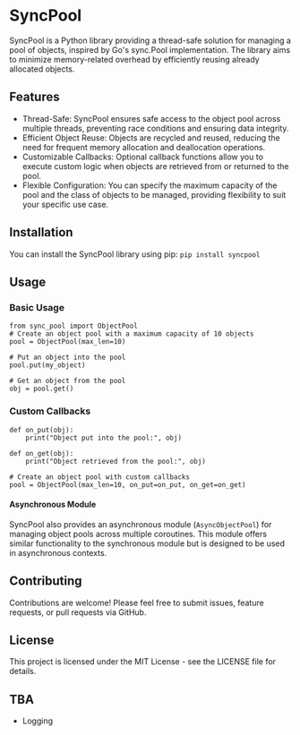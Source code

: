 # SyncPool

SyncPool is a Python library providing a thread-safe solution for managing a pool of objects, inspired by Go's sync.Pool implementation. The library aims to minimize memory-related overhead by efficiently reusing already allocated objects.

## Features

* Thread-Safe: SyncPool ensures safe access to the object pool across multiple threads, preventing race conditions and ensuring data integrity.
* Efficient Object Reuse: Objects are recycled and reused, reducing the need for frequent memory allocation and deallocation operations.
* Customizable Callbacks: Optional callback functions allow you to execute custom logic when objects are retrieved from or returned to the pool.
* Flexible Configuration: You can specify the maximum capacity of the pool and the class of objects to be managed, providing flexibility to suit your specific use case.

## Installation

You can install the SyncPool library using pip:
`pip install syncpool`

## Usage
### Basic Usage
```
from sync_pool import ObjectPool
# Create an object pool with a maximum capacity of 10 objects
pool = ObjectPool(max_len=10)

# Put an object into the pool
pool.put(my_object)

# Get an object from the pool
obj = pool.get()
```

### Custom Callbacks
```
def on_put(obj):
    print("Object put into the pool:", obj)

def on_get(obj):
    print("Object retrieved from the pool:", obj)

# Create an object pool with custom callbacks
pool = ObjectPool(max_len=10, on_put=on_put, on_get=on_get)
```

#### Asynchronous Module

SyncPool also provides an asynchronous module (`AsyncObjectPool`) for managing object pools across multiple coroutines. This module offers similar functionality to the synchronous module but is designed to be used in asynchronous contexts.

## Contributing

Contributions are welcome! Please feel free to submit issues, feature requests, or pull requests via GitHub.

## License

This project is licensed under the MIT License - see the LICENSE file for details.

## TBA

* Logging
